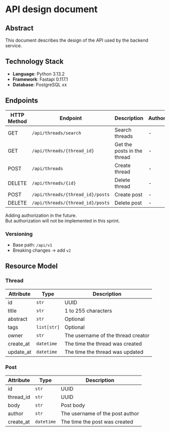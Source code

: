 # API design document

## Abstract

This document describes the design of the API used by the backend service.  

## Technology Stack

- **Language**: Python 3.13.2
- **Framework**: Fastapi 0.117.1
- **Database**: PostgreSQL xx

## Endpoints

| HTTP Method | Endpoint | Description | Authorization |
|-------------|----------|-------------|---------------|
| GET | `/api/threads/search` | Search threads | - |
| GET | `/api/threads/{thread_id}` | Get the posts in the thread | - |
| POST | `/api/threads` | Create thread | - |
| DELETE | `/api/threads/{id}` | Delete thread | - |
| POST | `/api/threads/{thread_id}/posts` | Create post | - |
| DELETE | `/api/threads/{thread_id}/posts` | Delete post | - |

Adding authorization in the future.  
But authorization will not be implemented in this sprint.

### Versioning

- Base path: `/api/v1`
- Breaking changes → add `v2`

## Resource Model

### Thread

| Attribute | Type | Description |
|-------------|----------|-------------|
| id | `str` | UUID |
| title | `str` | 1 to 255 characters |
| abstract | `str` | Optional |
| tags | `list[str]` | Optional |
| owner | `str` | The username of the thread creator |
| create_at | `datetime` | The time the thread was created |
| update_at | `datetime` | The time the thread was updated |

### Post

| Attribute | Type | Description |
|-------------|----------|-------------|
| id | `str` | UUID |
| thread_id | `str` | UUID |
| body | `str` | Post body |
| author | `str` | The username of the post author |
| create_at | `datetime` | The time the post was created |
